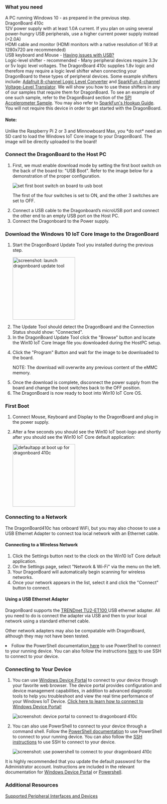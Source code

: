 <h3> What you need </h3>
<p>
  A PC running Windows 10 - as prepared in the previous step.<br />
  DragonBoard 410c<br />
  12V power supply with at least 1.0A current.  If you plan on using several power-hungry USB peripherals, use a higher current power supply instead (>2.0A)<br />
  HDMI cable and monitor (HDMI monitors with a native resolution of 16:9 at 1280x720 are recommended)<br />
  USB keyboard and Mouse - <a href="{{site.baseurl}}/{{page.lang}}/Support/Faqs.htm#dragonboard" target="_blank"> Having issues with USB? </a><br />
  Logic-level shifter - recommended - Many peripheral devices require 3.3v or 5v logic level voltages. The DragonBoard 410c supplies 1.8v logic and therefore may require a logic level shifter when connecting your DragonBoard to these types of peripheral devices. Some example shifters include: <a href="https://www.adafruit.com/products/395" target="_blank">Adafruit 8-channel Logic Level Converter</a> and <a href="https://www.sparkfun.com/products/11771" target="_blank">SparkFun 4-channel Voltage-Level Translator</a>.
  We will show you how to use these shifters in any of our samples that require them for DragonBoard. To see an example of one such sample, refer to the DragonBoard section of the <a href="{{site.baseurl}}/{{page.lang}}/Samples/SPIAccelerometer.htm" target="_blank">SPI Accelerometer Sample</a>.  You may also refer to <a href="https://learn.sparkfun.com/tutorials/txb0104-level-shifter-hookup-guide?_ga=1.63563695.1225669924.1446058808" target="_blank"> SparkFun's Hookup Guide</a>. You will not require this device in order to get started with the DragonBoard.<br />
</p>

<h4> Note: </h4>
  <p>Unlike the Raspberry Pi 2 or 3 and Minnowboard Max, you *do not* need an SD card to load the Windows IoT Core image to your DragonBoard. The image will be directly uploaded to the board!</p>
  
<h3> Connect the DragonBoard to the Host PC</h3>
  <ol class="setup-content-list">
    <li>
      <p>First, we must enable download mode by setting the first boot switch on the back of the board to: "USB Boot". Refer to the image below for a demonstration of the proper configuration.</p>
      <p><img alt="set first boot switch on board to usb boot" class="image-border" src="{{site.baseurl}}/Resources/images/SetupDB410c/dragonboard_usbboot.png" /></p>
      <p>The first of the four switches is set to ON, and the other 3 switches are set to OFF.</p>
    </li>
    <li>Connect a USB cable to the Dragonboard’s microUSB port and connect the other end to an empty USB port on the Host PC.</li>
    <li>Connect the Dragonboard to the Power supply.</li>

  </ol>
<h3>Download the Windows 10 IoT Core Image to the DragonBoard</h3>
<ol class="setup-content-list">
  <li>
    <p>Start the DragonBoard Update Tool you installed during the previous step.</p>
    <p><img alt="screenshot: launch dragonboard update tool" class="image-border" src="{{site.baseurl}}/Resources/images/SetupDB410c/DB410c_UpdateTool.png" height="200" /></p>
  </li>
  <li>The Update Tool should detect the DragonBoard and the Connection Status should show: "Connected".</li>
  <li>In the DragonBoard Update Tool click the "Browse" button and locate the Win10 IoT Core Image file you downloaded during the HostPC setup.</li>
  <li>
    <p>Click the "Program" Button and wait for the image to be downloaded to the board.</p>
    <p>NOTE: The download will overwrite any previous content of the eMMC memory.</p>
  </li>
  <li>Once the download is complete, disconnect the power supply from the board and change the boot switches back to the OFF position.</li>
  <li>The DragonBoard is now ready to boot into Win10 IoT Core OS.</li>
</ol>

<h3> First Boot </h3>
  <ol class="setup-content-list">
    <li>Connect Mouse, Keyboard and Display to the DragonBoard and plug in the power supply.</li>
    <li>
      <p>After a few seconds you should see the Win10 IoT boot-logo and shortly after you should see the Win10 IoT Core default application:</p>
      <p><img alt="defaultapp at boot up for dragonboard 410c" class="image-border" src="{{site.baseurl}}/Resources/images/SetupDB410c/DB410c_DefaultApp.jpg" height="200" /></p>
    </li>
  </ol>
  
<h3> Connecting to a Network </h3>
<p>The DragonBoard410c has onboard WiFi, but you may also choose to use a USB Ethernet Adapter to connect toa local network with an Ethernet cable.</p>

<h4> Connecting to a Wireless Network </h4>
  <ol class="setup-content-list">
    <li>Click the Settings button next to the clock on the Win10 IoT Core default application.</li>
    <li>On the Settings page, select "Network & Wi-Fi" via the menu on the left.</li>
    <li>Your DragonBoard will automatically begin scanning for wireless networks.</li>
    <li>Once your network appears in the list, select it and click the "Connect" button to connect.</li>
  </ol>
  
<h4> Using a USB Ethernet Adapter </h4>
<p>DragonBoard supports the <a href="http://www.trendnet.com/products/proddetail.asp?status=view&prod=280_TU2-ET100" target="_blank">TRENDnet TU2-ET100 </a> USB ethernet adapter. All you need to do is connect the adapter via USB and then to your local network using a standard ethernet cable.</p>
<p>Other network adapters may also be compatable with DragonBoard, although they may not have been tested.</p>
<li>
  Follow the PowerShell documentation<a href="{{site.baseurl}}/{{page.lang}}/Samples/PowerShell.htm" target="_blank"> here</a> to use PowerShell to connect to your running device.  You can also follow the instructions <a href="{{site.baseurl}}/{{page.lang}}/Samples/SSH.htm" target="_blank">here</a> to use SSH to connect to your device.
</li>

<h3>Connecting to Your Device</h3>
<ol class="setup-content-list">
  <li>
    <p>You can use <a href="{{site.baseurl}}/{{page.lang}}/win10/tools/DevicePortal.htm" target="_blank">Windows Device Portal</a> to connect to your device through your favorite web browser. The device portal provides configuration and device management capabilities, in addition to advanced diagnostic tools to help you troubleshoot and view the real time performance of your Windows IoT Device. <a href="{{site.baseurl}}/{{page.lang}}/win10/tools/DevicePortal.htm" target="_blank">Click here to learn how to connect to Windows Device Portal!</a></p>
    <p><img alt="screenshot: device portal to connect to dragonboard 410c" class="device-images" src="{{site.baseurl}}/Resources/images/deviceportal/deviceportal_small_db.png" /></p>
  </li>
  <li>
    <p>You can also use PowerShell to connect to your device through a command shell. Follow the <a href="{{site.baseurl}}/{{page.lang}}/Samples/PowerShell.htm" target="_blank">PowerShell documentation</a> to use PowerShell to connect to your running device.  You can also follow the <a href="{{site.baseurl}}/{{page.lang}}/Samples/SSH.htm" target="_blank">SSH instructions</a> to use SSH to connect to your device.</p>
    <p><img alt="screenshot: use powershell to connect to your dragonboard 410c" class="device-images" src="{{site.baseurl}}/Resources/images/powershell/connection.png" /></p>
  </li>
</ol>

<p>It is highly recommended that you update the default password for the Administrator account. Instructions are included in the relevant documentation for <a href="{{site.baseurl}}/{{page.lang}}/win10/tools/DevicePortal.htm" target="_blank">Windows Device Portal</a> or <a href="{{site.baseurl}}/{{page.lang}}/Samples/PowerShell.htm" target="_blank">Powershell</a>.</p>

<h3> Additional Resources </h3>
<p><a href="{{site.baseurl}}/{{page.lang}}/win10/SupportedInterfaces.htm" target="_blank">Supported Peripheral Interfaces and Devices</a></p>
